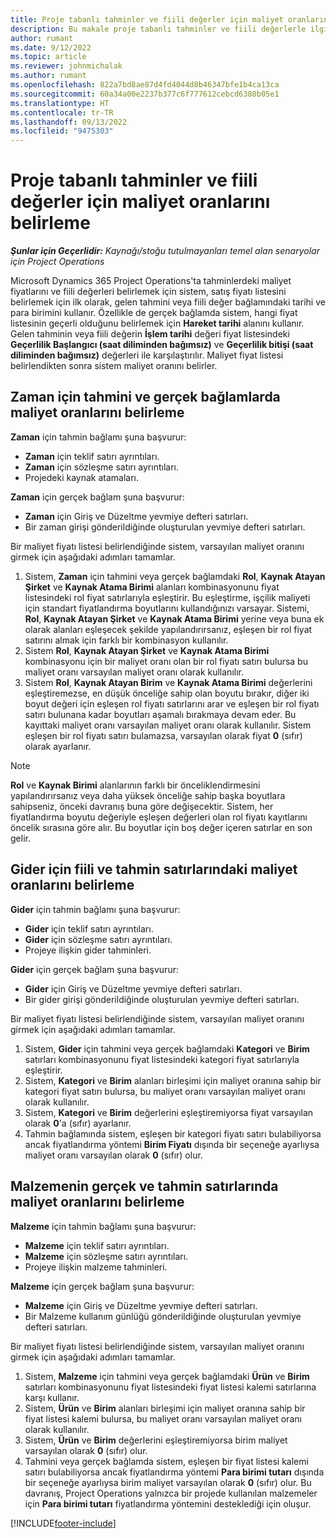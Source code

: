 ```yaml
---
title: Proje tabanlı tahminler ve fiili değerler için maliyet oranlarını belirleme
description: Bu makale proje tabanlı tahminler ve fiili değerlerle ilgili maliyet oranlarının nasıl belirleneceği hakkında bilgi sağlar.
author: rumant
ms.date: 9/12/2022
ms.topic: article
ms.reviewer: johnmichalak
ms.author: rumant
ms.openlocfilehash: 822a7bd8ae87d4fd4044d8b46347bfe1b4ca13ca
ms.sourcegitcommit: 60a34a00e2237b377c6f777612cebcd6380b05e1
ms.translationtype: HT
ms.contentlocale: tr-TR
ms.lasthandoff: 09/13/2022
ms.locfileid: "9475303"
---
```

# <a name="determine-cost-rates-for-project-based-estimates-and-actuals"></a>Proje tabanlı tahminler ve fiili değerler için maliyet oranlarını belirleme

_**Şunlar için Geçerlidir:** Kaynağı/stoğu tutulmayanları temel alan senaryolar için Project Operations_

Microsoft Dynamics 365 Project Operations'ta tahminlerdeki maliyet fiyatlarını ve fiili değerleri belirlemek için sistem, satış fiyatı listesini belirlemek için ilk olarak, gelen tahmini veya fiili değer bağlamındaki tarihi ve para birimini kullanır. Özellikle de gerçek bağlamda sistem, hangi fiyat listesinin geçerli olduğunu belirlemek için **Hareket tarihi** alanını kullanır. Gelen tahminin veya fiili değerin **İşlem tarihi** değeri fiyat listesindeki **Geçerlilik Başlangıcı (saat diliminden bağımsız)** ve **Geçerlilik bitişi (saat diliminden bağımsız)** değerleri ile karşılaştırılır. Maliyet fiyat listesi belirlendikten sonra sistem maliyet oranını belirler.

## <a name="determining-cost-rates-in-estimate-and-actual-contexts-for-time"></a>Zaman için tahmini ve gerçek bağlamlarda maliyet oranlarını belirleme

**Zaman** için tahmin bağlamı şuna başvurur:

- **Zaman** için teklif satırı ayrıntıları.
- **Zaman** için sözleşme satırı ayrıntıları.
- Projedeki kaynak atamaları.

**Zaman** için gerçek bağlam şuna başvurur:

- **Zaman** için Giriş ve Düzeltme yevmiye defteri satırları.
- Bir zaman girişi gönderildiğinde oluşturulan yevmiye defteri satırları.

Bir maliyet fiyatı listesi belirlendiğinde sistem, varsayılan maliyet oranını girmek için aşağıdaki adımları tamamlar.

1. Sistem, **Zaman** için tahmini veya gerçek bağlamdaki **Rol**, **Kaynak Atayan Şirket** ve **Kaynak Atama Birimi** alanları kombinasyonunu fiyat listesindeki rol fiyat satırlarıyla eşleştirir. Bu eşleştirme, işçilik maliyeti için standart fiyatlandırma boyutlarını kullandığınızı varsayar. Sistemi, **Rol**, **Kaynak Atayan Şirket** ve **Kaynak Atama Birimi** yerine veya buna ek olarak alanları eşleşecek şekilde yapılandırırsanız, eşleşen bir rol fiyat satırını almak için farklı bir kombinasyon kullanılır.
1. Sistem **Rol**, **Kaynak Atayan Şirket** ve **Kaynak Atama Birimi** kombinasyonu için bir maliyet oranı olan bir rol fiyatı satırı bulursa bu maliyet oranı varsayılan maliyet oranı olarak kullanılır.
1. Sistem **Rol**, **Kaynak Atayan Birim** ve **Kaynak Atama Birimi** değerlerini eşleştiremezse, en düşük önceliğe sahip olan boyutu bırakır, diğer iki boyut değeri için eşleşen rol fiyatı satırlarını arar ve eşleşen bir rol fiyatı satırı bulunana kadar boyutları aşamalı bırakmaya devam eder. Bu kayıttaki maliyet oranı varsayılan maliyet oranı olarak kullanılır. Sistem eşleşen bir rol fiyatı satırı bulamazsa, varsayılan olarak fiyat **0** (sıfır) olarak ayarlanır.

> [!NOTE]
> **Rol** ve **Kaynak Birimi** alanlarının farklı bir önceliklendirmesini yapılandırırsanız veya daha yüksek önceliğe sahip başka boyutlara sahipseniz, önceki davranış buna göre değişecektir. Sistem, her fiyatlandırma boyutu değeriyle eşleşen değerleri olan rol fiyatı kayıtlarını öncelik sırasına göre alır. Bu boyutlar için boş değer içeren satırlar en son gelir.

## <a name="determining-cost-rates-on-actual-and-estimate-lines-for-expense"></a>Gider için fiili ve tahmin satırlarındaki maliyet oranlarını belirleme

**Gider** için tahmin bağlamı şuna başvurur:

- **Gider** için teklif satırı ayrıntıları.
- **Gider** için sözleşme satırı ayrıntıları.
- Projeye ilişkin gider tahminleri.

**Gider** için gerçek bağlam şuna başvurur:

- **Gider** için Giriş ve Düzeltme yevmiye defteri satırları.
- Bir gider girişi gönderildiğinde oluşturulan yevmiye defteri satırları.

Bir maliyet fiyatı listesi belirlendiğinde sistem, varsayılan maliyet oranını girmek için aşağıdaki adımları tamamlar.

1. Sistem, **Gider** için tahmini veya gerçek bağlamdaki **Kategori** ve **Birim** satırları kombinasyonunu fiyat listesindeki kategori fiyat satırlarıyla eşleştirir.
1. Sistem, **Kategori** ve **Birim** alanları birleşimi için maliyet oranına sahip bir kategori fiyat satırı bulursa, bu maliyet oranı varsayılan maliyet oranı olarak kullanılır.
1. Sistem, **Kategori** ve **Birim** değerlerini eşleştiremiyorsa fiyat varsayılan olarak **0**'a (sıfır) ayarlanır.
1. Tahmin bağlamında sistem, eşleşen bir kategori fiyatı satırı bulabiliyorsa ancak fiyatlandırma yöntemi **Birim Fiyatı** dışında bir seçeneğe ayarlıysa maliyet oranı varsayılan olarak **0** (sıfır) olur.

## <a name="determining-cost-rates-on-actual-and-estimate-lines-for-material"></a>Malzemenin gerçek ve tahmin satırlarında maliyet oranlarını belirleme

**Malzeme** için tahmin bağlamı şuna başvurur:

- **Malzeme** için teklif satırı ayrıntıları.
- **Malzeme** için sözleşme satırı ayrıntıları.
- Projeye ilişkin malzeme tahminleri.

**Malzeme** için gerçek bağlam şuna başvurur:

- **Malzeme** için Giriş ve Düzeltme yevmiye defteri satırları.
- Bir Malzeme kullanım günlüğü gönderildiğinde oluşturulan yevmiye defteri satırları.

Bir maliyet fiyatı listesi belirlendiğinde sistem, varsayılan maliyet oranını girmek için aşağıdaki adımları tamamlar.

1. Sistem, **Malzeme** için tahmini veya gerçek bağlamdaki **Ürün** ve **Birim** satırları kombinasyonunu fiyat listesindeki fiyat listesi kalemi satırlarına karşı kullanır.
1. Sistem, **Ürün** ve **Birim** alanları birleşimi için maliyet oranına sahip bir fiyat listesi kalemi bulursa, bu maliyet oranı varsayılan maliyet oranı olarak kullanılır.
1. Sistem, **Ürün** ve **Birim** değerlerini eşleştiremiyorsa birim maliyet varsayılan olarak **0** (sıfır) olur.
1. Tahmini veya gerçek bağlamda sistem, eşleşen bir fiyat listesi kalemi satırı bulabiliyorsa ancak fiyatlandırma yöntemi **Para birimi tutarı** dışında bir seçeneğe ayarlıysa birim maliyet varsayılan olarak **0** (sıfır) olur. Bu davranış, Project Operations yalnızca bir projede kullanılan malzemeler için **Para birimi tutarı** fiyatlandırma yöntemini desteklediği için oluşur.

[!INCLUDE[footer-include](../includes/footer-banner.md)]
